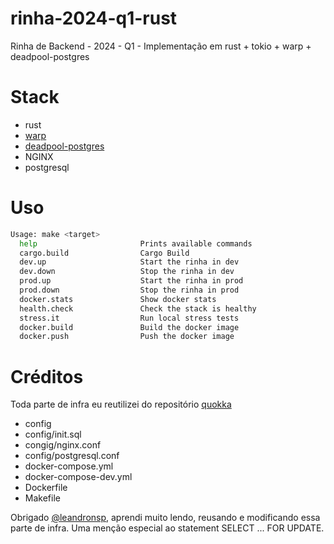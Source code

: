 # rinha-2024-q1-rust
Rinha de Backend - 2024 - Q1 - Implementação em rust + tokio + warp + deadpool-postgres

# Stack
- rust
- [warp](https://github.com/seanmonstar/warp)
- [deadpool-postgres](https://github.com/bikeshedder/deadpool)
- NGINX
- postgresql

# Uso
```bash
Usage: make <target>
  help                       Prints available commands
  cargo.build                Cargo Build
  dev.up                     Start the rinha in dev
  dev.down                   Stop the rinha in dev
  prod.up                    Start the rinha in prod
  prod.down                  Stop the rinha in prod
  docker.stats               Show docker stats
  health.check               Check the stack is healthy
  stress.it                  Run local stress tests
  docker.build               Build the docker image
  docker.push                Push the docker image
```

# Créditos
Toda parte de infra eu reutilizei do repositório [quokka](https://github.com/leandronsp/quokka/)
- config
- config/init.sql
- congig/nginx.conf
- config/postgresql.conf
- docker-compose.yml
- docker-compose-dev.yml
- Dockerfile
- Makefile

Obrigado [@leandronsp](https://github.com/leandronsp), aprendi muito lendo, reusando e modificando essa parte de infra. Uma menção especial ao statement SELECT ... FOR UPDATE.
